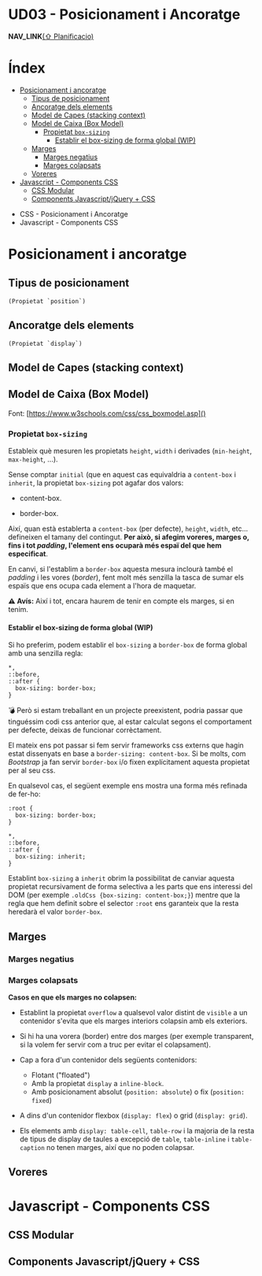 
UD03 - Posicionament i Ancoratge
================================

__NAV_LINK__[(⇧ Planificacio)](./Planificacio.html)


Índex
=====


<!-- vim-markdown-toc GitLab -->

* [Posicionament i ancoratge](#posicionament-i-ancoratge)
    * [Tipus de posicionament](#tipus-de-posicionament)
    * [Ancoratge dels elements](#ancoratge-dels-elements)
    * [Model de Capes (stacking context)](#model-de-capes-stacking-context)
    * [Model de Caixa (Box Model)](#model-de-caixa-box-model)
        * [Propietat `box-sizing`](#propietat-box-sizing)
            * [Establir el box-sizing de forma global (WIP)](#establir-el-box-sizing-de-forma-global-wip)
    * [Marges](#marges)
        * [Marges negatius](#marges-negatius)
        * [Marges colapsats](#marges-colapsats)
    * [Voreres](#voreres)
* [Javascript - Components CSS](#javascript-components-css)
    * [CSS Modular](#css-modular)
    * [Components Javascript/jQuery + CSS](#components-javascriptjquery-css)

<!-- vim-markdown-toc -->



  * CSS - Posicionament i Ancoratge
  * Javascript - Components CSS


Posicionament i ancoratge
=========================


Tipus de posicionament
----------------------

    (Propietat `position`)


Ancoratge dels elements
-----------------------

    (Propietat `display`)


Model de Capes (stacking context)
---------------------------------

Model de Caixa (Box Model)
--------------------------

Font: [https://www.w3schools.com/css/css_boxmodel.asp]()

### Propietat `box-sizing`

Estableix què mesuren les propietats `height`, `width` i derivades
(`min-height`, `max-height`, ...).

Sense comptar `initial` (que en aquest cas equivaldria a `content-box` i
`inherit`, la propietat `box-sizing` pot agafar dos valors:

  * content-box.

  * border-box.


Així, quan està establerta a `content-box` (per defecte), `height`, `width`,
etc... defineixen el tamany del contingut. **Per això, si afegim voreres,
marges o, fins i tot *padding*, l'element ens ocuparà més espaï del que hem
especificat**.


En canvi, si l'establim a `border-box` aquesta mesura inclourà també el
*padding* i les vores (*border*), fent molt més senzilla la tasca de sumar els
espaïs que ens ocupa cada element a l'hora de maquetar.


>
**⚠ Avís:** Així i tot, encara haurem de tenir en compte els marges, si en tenim.
>


#### Establir el box-sizing de forma global (WIP)


Si ho preferim, podem establir el `box-sizing` a `border-box` de forma global
amb una senzilla regla:

```
*,
::before,
::after {
  box-sizing: border-box; 
}
```


>
:bomb: Però si estam treballant en un projecte preexistent, podria passar que
tinguéssim codi css anterior que, al estar calculat segons el comportament per
defecte, deixas de funcionar corrèctament.
>
El mateix ens pot passar si fem servir frameworks css externs que hagin estat
dissenyats en base a `border-sizing: content-box`. Si be molts, com *Bootstrap*
ja fan servir `border-box` i/o fixen explícitament aquesta propietat per al seu
css.
>

En qualsevol cas, el següent exemple ens mostra una forma més refinada de fer-ho:

```
:root {
  box-sizing: border-box;
}

*,
::before,
::after {
  box-sizing: inherit;
}
```

Establint `box-sizing` a `inherit` obrim la possibilitat de canviar aquesta
propietat recursivament de forma selectiva a les parts que ens interessi del
DOM (per exemple `.oldCss {box-sizing: content-box;}`) mentre que la regla que
hem definit sobre el selector `:root` ens garanteix que la resta heredarà el
valor `border-box`.





Marges
------

### Marges negatius


### Marges colapsats


**Casos en que els marges no colapsen:**


  * Establint la propietat `overflow` a qualsevol valor distint de `visible` a
    un contenidor s'evita que els marges interiors colapsin amb els exteriors.

  * Si hi ha una vorera (border) entre dos marges (per exemple transparent, si
    la volem fer servir com a truc per evitar el colapsament).

  * Cap a fora d'un contenidor dels següents contenidors:
    - Flotant ("floated")
    - Amb la propietat `display` a `inline-block`.
    - Amb posicionament absolut (`position: absolute`) o fix (`position: fixed`)

  * A dins d'un contenidor flexbox (`display: flex`) o grid (`display: grid`).

  * Els elements amb `display: table-cell`, `table-row` i la majoria de la
    resta de tipus de display de taules a excepció de `table`, `table-inline` i
    `table-caption` no tenen marges, així que no poden colapsar.



Voreres
-------





Javascript - Components CSS
===========================

CSS Modular
-----------

Components Javascript/jQuery + CSS
----------------------------------

